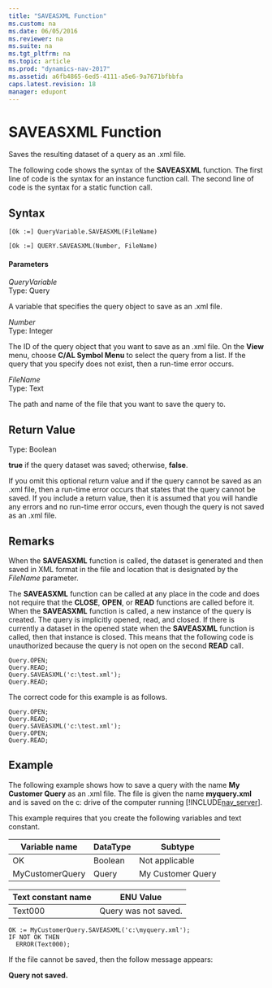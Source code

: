 ```yaml
---
title: "SAVEASXML Function"
ms.custom: na
ms.date: 06/05/2016
ms.reviewer: na
ms.suite: na
ms.tgt_pltfrm: na
ms.topic: article
ms.prod: "dynamics-nav-2017"
ms.assetid: a6fb4865-6ed5-4111-a5e6-9a7671bfbbfa
caps.latest.revision: 18
manager: edupont
---
```

# SAVEASXML Function
Saves the resulting dataset of a query as an .xml file.  
  
 The following code shows the syntax of the **SAVEASXML** function. The first line of code is the syntax for an instance function call. The second line of code is the syntax for a static function call.  
  
## Syntax  
  
```  
[Ok :=] QueryVariable.SAVEASXML(FileName)  
```  
  
```  
[Ok :=] QUERY.SAVEASXML(Number, FileName)  
```  
  
#### Parameters  
 *QueryVariable*  
 Type: Query  
  
 A variable that specifies the query object to save as an .xml file.  
  
 *Number*  
 Type: Integer  
  
 The ID of the query object that you want to save as an .xml file. On the **View** menu, choose **C/AL Symbol Menu** to select the query from a list. If the query that you specify does not exist, then a run-time error occurs.  
  
 *FileName*  
 Type: Text  
  
 The path and name of the file that you want to save the query to.  
  
## Return Value  
 Type: Boolean  
  
 **true** if the query dataset was saved; otherwise, **false**.  
  
 If you omit this optional return value and if the query cannot be saved as an .xml file, then a run-time error occurs that states that the query cannot be saved. If you include a return value, then it is assumed that you will handle any errors and no run-time error occurs, even though the query is not saved as an .xml file.  
  
## Remarks  
 When the **SAVEASXML** function is called, the dataset is generated and then saved in XML format in the file and location that is designated by the *FileName* parameter.  
  
 The **SAVEASXML** function can be called at any place in the code and does not require that the **CLOSE**, **OPEN**, or **READ** functions are called before it. When the **SAVEASXML** function is called, a new instance of the query is created. The query is implicitly opened, read, and closed. If there is currently a dataset in the opened state when the **SAVEASXML** function is called, then that instance is closed. This means that the following code is unauthorized because the query is not open on the second **READ** call.  
  
```  
Query.OPEN;  
Query.READ;  
Query.SAVEASXML('c:\test.xml');  
Query.READ;   
```  
  
 The correct code for this example is as follows.  
  
```  
Query.OPEN;  
Query.READ;  
Query.SAVEASXML('c:\test.xml');  
Query.OPEN;  
Query.READ;   
```  
  
## Example  
 The following example shows how to save a query with the name **My Customer Query** as an .xml file. The file is given the name **myquery.xml** and is saved on the c: drive of the computer running [!INCLUDE[nav_server](includes/nav_server_md.md)].  
  
 This example requires that you create the following variables and text constant.  
  
|Variable name|DataType|Subtype|  
|-------------------|--------------|-------------|  
|OK|Boolean|Not applicable|  
|MyCustomerQuery|Query|My Customer Query|  
  
|Text constant name|ENU Value|  
|------------------------|---------------|  
|Text000|Query was not saved.|  
  
```  
OK := MyCustomerQuery.SAVEASXML('c:\myquery.xml');  
IF NOT OK THEN  
  ERROR(Text000);  
```  
  
 If the file cannot be saved, then the follow message appears:  
  
 **Query not saved.**